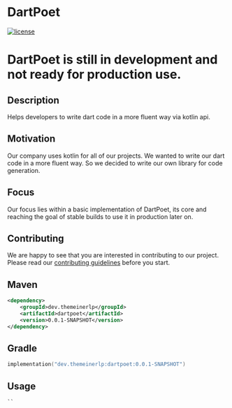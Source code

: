 # DartPoet

[![license](https://img.shields.io/github/license/theEvilReaper/DartPoet?style=for-the-badge&color=b2234c)](../LICENSE)

# **DartPoet is still in development and not ready for production use.**

## Description
Helps developers to write dart code in a more fluent way via kotlin api.
## Motivation
Our company uses kotlin for all of our projects. We wanted to write our dart code in a more fluent way. So we decided to write our own library for code generation.
## Focus
Our focus lies within a basic implementation of DartPoet, its core and reaching the goal of stable builds to use it in production later on.

## Contributing
We are happy to see that you are interested in contributing to our project. Please read our [contributing guidelines](CONTRIBUTING.md) before you start.

## Maven
```xml
<dependency>
    <groupId>dev.themeinerlp</groupId>
    <artifactId>dartpoet</artifactId>
    <version>0.0.1-SNAPSHOT</version>
</dependency>
```

## Gradle
```kotlin
implementation("dev.themeinerlp:dartpoet:0.0.1-SNAPSHOT")
```

## Usage
```kotlin
``